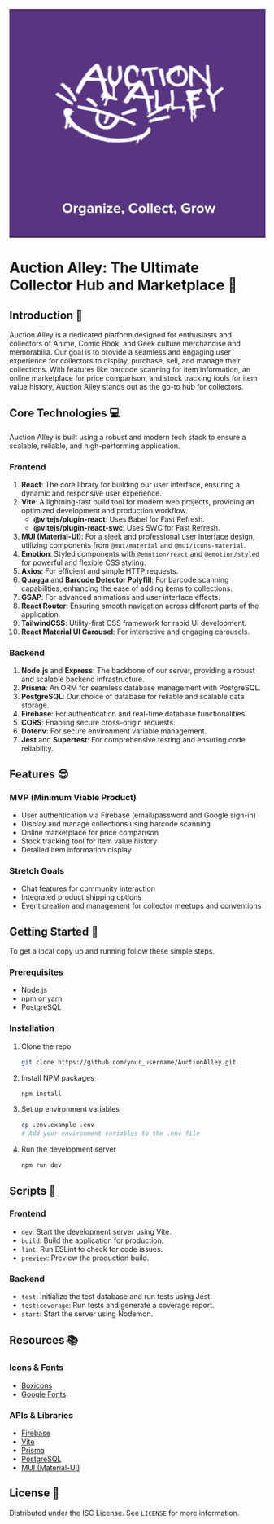 ![Auction_Alley_Banner](/src/assets/Project_Imgs/Auction_Alley_Banner.png)
# Auction Alley: The Ultimate Collector Hub and Marketplace 🚀

## Introduction 📝

Auction Alley is a dedicated platform designed for enthusiasts and collectors of Anime, Comic Book, and Geek culture merchandise and memorabilia. Our goal is to provide a seamless and engaging user experience for collectors to display, purchase, sell, and manage their collections. With features like barcode scanning for item information, an online marketplace for price comparison, and stock tracking tools for item value history, Auction Alley stands out as the go-to hub for collectors.

## Core Technologies 💻

Auction Alley is built using a robust and modern tech stack to ensure a scalable, reliable, and high-performing application.

### Frontend

1. **React**: The core library for building our user interface, ensuring a dynamic and responsive user experience.
2. **Vite**: A lightning-fast build tool for modern web projects, providing an optimized development and production workflow.
   - **@vitejs/plugin-react**: Uses Babel for Fast Refresh.
   - **@vitejs/plugin-react-swc**: Uses SWC for Fast Refresh.
3. **MUI (Material-UI)**: For a sleek and professional user interface design, utilizing components from `@mui/material` and `@mui/icons-material`.
4. **Emotion**: Styled components with `@emotion/react` and `@emotion/styled` for powerful and flexible CSS styling.
5. **Axios**: For efficient and simple HTTP requests.
6. **Quagga** and **Barcode Detector Polyfill**: For barcode scanning capabilities, enhancing the ease of adding items to collections.
7. **GSAP**: For advanced animations and user interface effects.
8. **React Router**: Ensuring smooth navigation across different parts of the application.
9. **TailwindCSS**: Utility-first CSS framework for rapid UI development.
10. **React Material UI Carousel**: For interactive and engaging carousels.

### Backend

1. **Node.js** and **Express**: The backbone of our server, providing a robust and scalable backend infrastructure.
2. **Prisma**: An ORM for seamless database management with PostgreSQL.
3. **PostgreSQL**: Our choice of database for reliable and scalable data storage.
4. **Firebase**: For authentication and real-time database functionalities.
5. **CORS**: Enabling secure cross-origin requests.
6. **Dotenv**: For secure environment variable management.
7. **Jest** and **Supertest**: For comprehensive testing and ensuring code reliability.

## Features 😎

### MVP (Minimum Viable Product)
- User authentication via Firebase (email/password and Google sign-in)
- Display and manage collections using barcode scanning
- Online marketplace for price comparison
- Stock tracking tool for item value history
- Detailed item information display

### Stretch Goals
- Chat features for community interaction
- Integrated product shipping options
- Event creation and management for collector meetups and conventions

## Getting Started 🚀

To get a local copy up and running follow these simple steps.

### Prerequisites

- Node.js
- npm or yarn
- PostgreSQL

### Installation

1. Clone the repo
   ```sh
   git clone https://github.com/your_username/AuctionAlley.git
    ```
2. Install NPM packages
    ```sh
    npm install
    ```
3. Set up environment variables
    ```sh
    cp .env.example .env
    # Add your environment variables to the .env file
    ```
4. Run the development server
    ```sh
    npm run dev
    ```

## Scripts 📜

### Frontend
- `dev`: Start the development server using Vite.
- `build`: Build the application for production.
- `lint`: Run ESLint to check for code issues.
- `preview`: Preview the production build.

### Backend
- `test`: Initialize the test database and run tests using Jest.
- `test:coverage`: Run tests and generate a coverage report.
- `start`: Start the server using Nodemon.

## Resources 📚

### Icons & Fonts
- [Boxicons](https://boxicons.com/)
- [Google Fonts](https://fonts.google.com/)

### APIs & Libraries
- [Firebase](https://firebase.google.com/)
- [Vite](https://vitejs.dev/)
- [Prisma](https://www.prisma.io/)
- [PostgreSQL](https://www.postgresql.org/)
- [MUI (Material-UI)](https://mui.com/)

## License 📄

Distributed under the ISC License. See `LICENSE` for more information.
